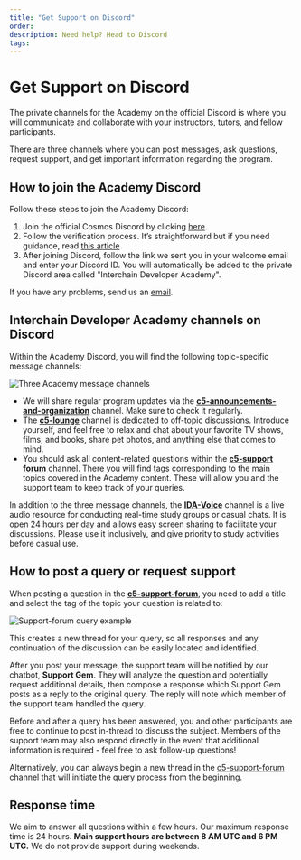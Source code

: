 ```yaml
---
title: "Get Support on Discord"
order:
description: Need help? Head to Discord
tags:
---
```


# Get Support on Discord

<!--
Include for Week 0 start, later back into comment, plus everything below needs to be included in a comment for Week 0.
-->

<!--
"Detailed information is available during the week before launch."
-->

The private channels for the Academy on the official Discord is where you will communicate and collaborate with your instructors, tutors, and fellow participants.

There are three channels where you can post messages, ask questions, request support, and get important information regarding the program.

## How to join the Academy Discord

Follow these steps to join the Academy Discord:

1. Join the official Cosmos Discord by clicking [here](https://discord.gg/cosmosnetwork).
2. Follow the verification process. It’s straightforward but if you need guidance, read [this article](https://medium.com/@alicemeowuk/cosmos-developers-discord-access-7c15951cc839)
3. After joining Discord, follow the link we sent you in your welcome email and enter your Discord ID. You will automatically be added to the private Discord area called "Interchain Developer Academy".

If you have any problems, send us an [email](mailto:academy@interchain.io).

## Interchain Developer Academy channels on Discord

Within the Academy Discord, you will find the following topic-specific message channels:

![Three Academy message channels](/ida-course/images/discord-ida-c5-channels.png)

* We will share regular program updates via the [**c5-announcements-and-organization**](https://discord.com/channels/669268347736686612/1165928411961757727) channel. Make sure to check it regularly.
* The [**c5-lounge**](https://discord.com/channels/669268347736686612/1165929215112261682) channel is dedicated to off-topic discussions. Introduce yourself, and feel free to relax and chat about your favorite TV shows, films, and books, share pet photos, and anything else that comes to mind.
* You should ask all content-related questions within the [**c5-support forum**](https://discord.com/channels/669268347736686612/1165929341176270888) channel. There you will find tags corresponding to the main topics covered in the Academy content. These will allow you and the support team to keep track of your queries.

In addition to the three message channels, the [**IDA-Voice**](https://discord.com/channels/669268347736686612/1113844857610449050) channel is a live audio resource for conducting real-time study groups or casual chats. It is open 24 hours per day and allows easy screen sharing to facilitate your discussions. Please use it inclusively, and give priority to study activities before casual use.

<!--
## Support Gem

The [**c5-support-forum**](https://discord.com/channels/669268347736686612/1165929341176270888) now features combination support from B9Lab's expert instructors and their **Support Gem** AI chatbot.

Support Gem is a modern AI system, but it does not function with total independence. It is designed to facilitate the Academy's support service by generating coherent responses to queries; these responses are then reviewed (and if necessary are revised) by one of our expert instructors to ensure a high standard of quality.

Support Gem is capable of responding to a wide variety of queries regarding the interchain and blockchain technology more generally. It can provide assistance with course curriculum and technical support, but it cannot respond regarding program-specific queries (for example, program scheduling or deadlines).

However, please feel free to ask any question you need to in the [**c5-support-forum**](https://discord.com/channels/669268347736686612/1165929341176270888). The human support team will be there to respond to any queries that Support Gem cannot assist with.

We hope you will find Support Gem's involvement interesting and informative!
-->

## How to post a query or request support

When posting a question in the [**c5-support-forum**](https://discord.com/channels/669268347736686612/1165929341176270888), you need to add a title and select the tag of the topic your question is related to:

![Support-forum query example](/ida-course/images/discord-howto-supportforum2023.png)

This creates a new thread for your query, so all responses and any continuation of the discussion can be easily located and identified.

<!--
After you post your message, the Support Gem will analyze the question and potentially request additional details. It will then compose a response, which is reviewed by a member of the support team and potentially revised for improved accuracy prior to publication. Support Gem's response will note which member of the support team provided human oversight.

Before and after a query has been answered, you and other participants are free to continue to post in-thread to discuss the subject. However, Support Gem will only respond to the original post of any given thread. Members of the support team may also respond directly in the event that additional information is required.
-->

After you post your message, the support team will be notified by our chatbot, **Support Gem**. They will analyze the question and potentially request additional details, then compose a response which Support Gem posts as a reply to the original query. The reply will note which member of the support team handled the query.

Before and after a query has been answered, you and other participants are free to continue to post in-thread to discuss the subject. Members of the support team may also respond directly in the event that additional information is required - feel free to ask follow-up questions!

Alternatively, you can always begin a new thread in the [c5-support-forum](https://discord.com/channels/669268347736686612/1165929341176270888) channel that will initiate the query process from the beginning.

## Response time

We aim to answer all questions within a few hours. Our maximum response time is 24 hours. **Main support hours are between 8 AM UTC and 6 PM UTC.** We do not provide support during weekends.
